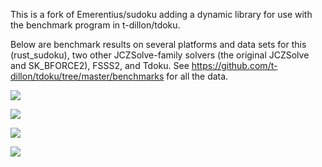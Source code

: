 This is a fork of Emerentius/sudoku adding a dynamic library for use with the benchmark program in t-dillon/tdoku.

Below are benchmark results on several platforms and data sets for this (rust_sudoku), two other JCZSolve-family solvers
(the original JCZSolve and SK_BFORCE2), FSSS2, and Tdoku. See https://github.com/t-dillon/tdoku/tree/master/benchmarks
for all the data.

![](https://docs.google.com/spreadsheets/d/e/2PACX-1vQGsldjnZhAU0XB-lAcmwQD8PpWMNIkAT0tumcPeS61Fft3sMKs0e9X22LRT26ij07c5U5GwqslnlSX/pubchart?oid=1180131374&format=image)

![](https://docs.google.com/spreadsheets/d/e/2PACX-1vQGsldjnZhAU0XB-lAcmwQD8PpWMNIkAT0tumcPeS61Fft3sMKs0e9X22LRT26ij07c5U5GwqslnlSX/pubchart?oid=1929162374&format=image)

![](https://docs.google.com/spreadsheets/d/e/2PACX-1vQGsldjnZhAU0XB-lAcmwQD8PpWMNIkAT0tumcPeS61Fft3sMKs0e9X22LRT26ij07c5U5GwqslnlSX/pubchart?oid=1085609822&format=image)

![](https://docs.google.com/spreadsheets/d/e/2PACX-1vQGsldjnZhAU0XB-lAcmwQD8PpWMNIkAT0tumcPeS61Fft3sMKs0e9X22LRT26ij07c5U5GwqslnlSX/pubchart?oid=1298913250&format=image)
